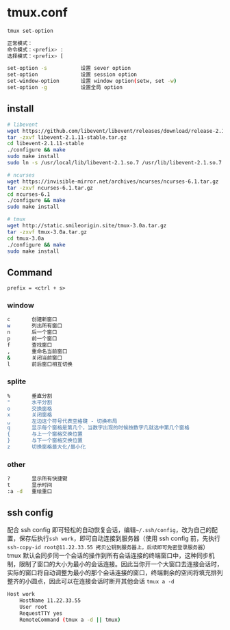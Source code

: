 # tmux.conf
```bash
tmux set-option

正常模式：
命令模式：<prefix> :
选择模式：<prefix> [

set-option -s           设置 sever option
set-option              设置 session option
set-window-option       设置 window option(setw, set -w)
set-option -g           设置全局 option
```

## install
```bash
# libevent
wget https://github.com/libevent/libevent/releases/download/release-2.1.11-stable/libevent-2.1.11-stable.tar.gz
tar -zxvf libevent-2.1.11-stable.tar.gz
cd libevent-2.1.11-stable
./configure && make
sudo make install
sudo ln -s /usr/local/lib/libevent-2.1.so.7 /usr/lib/libevent-2.1.so.7

# ncurses
wget https://invisible-mirror.net/archives/ncurses/ncurses-6.1.tar.gz
tar -zxvf ncurses-6.1.tar.gz
cd ncurses-6.1
./configure && make
sudo make install

# tmux
wget http://static.smileorigin.site/tmux-3.0a.tar.gz
tar -zxvf tmux-3.0a.tar.gz
cd tmux-3.0a
./configure && make
sudo make install
```
## Command
`prefix = <ctrl + s>`

### window
```bash
c       创建新窗口
w       列出所有窗口
n       后一个窗口
p       前一个窗口
f       查找窗口
,       重命名当前窗口
&       关闭当前窗口
l       前后窗口相互切换
```

### splite
```bash
%       垂直分割
"       水平分割
o       交换窗格
x       关闭窗格
⍽       左边这个符号代表空格键 - 切换布局
q       显示每个窗格是第几个，当数字出现的时候按数字几就选中第几个窗格
{       与上一个窗格交换位置
}       与下一个窗格交换位置
z       切换窗格最大化/最小化
```

### other
```bash
?       显示所有快捷键
t       显示时间
:a -d   重绘重口
```

## ssh config
配合 ssh config 即可轻松的自动恢复会话，编辑`~/.ssh/config`，改为自己的配置，保存后执行`ssh work`，即可自动连接到服务器（使用 ssh config 前，先执行`ssh-copy-id root@11.22.33.55 拷贝公钥到服务器上，后续即可免密登录服务器`）  
tmux 默认会同步同一个会话的操作到所有会话连接的终端窗口中，这种同步机制，限制了窗口的大小为最小的会话连接。因此当你开一个大窗口去连接会话时，实际的窗口将自动调整为最小的那个会话连接的窗口，终端剩余的空间将填充排列整齐的小圆点，因此可以在连接会话时断开其他会话 `tmux a -d`
```bash
Host work
    HostName 11.22.33.55
    User root
    RequestTTY yes
    RemoteCommand (tmux a -d || tmux)
```
